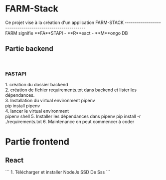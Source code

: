 <h1>FARM-Stack</h1>
Ce projet vise à la création d'un application FARM-STACK
----------------------------------------------------------
<br/>
FARM signifie **FA**STAPI - **R**eact - **M**ongo DB 

<h2>Partie backend</h2>
<br/>
<h3>FASTAPI</h3>
1. création du dossier backend  <br/>
2. création de fichier requirements.txt dans backend et lister les dépendances. <br/>
3. Installation du virtual environment pipenv <br/>
pip install pipenv <br/>
4. lancer le virtual environment <br/>
pipenv shell 
5. Installer les dépendances dans pipenv 
pip install -r ./requirements.txt
6. Maintenance on peut commencer à coder 


<h1>Partie frontend</1>
<br/>
<h2>React</h2>
´´´
1. Télécharger et installer NodeJs 
SSD
De
Sss
´´´
